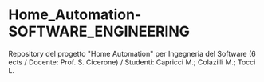 # Home_Automation-SOFTWARE_ENGINEERING
 Repository del progetto "Home Automation" per Ingegneria del Software (6 ects / Docente: Prof. S. Cicerone)  /  Studenti: Capricci M.; Colazilli M.; Tocci L.
